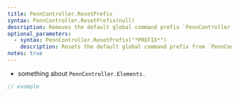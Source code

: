```yaml
---
title: PennController.ResetPrefix
syntax: PennController.ResetPrefix(null)
description: Removes the default global command prefix `PennController.`
optional_parameters: 
  - syntax: PennController.ResetPrefix("*PREFIX*")
    description: Resets the default global command prefix from `PennController.` to <code>"<var>PREFIX</var>"</code>
notes: true
---
```


+ something about `PennController.Elements.`

<!--more-->

```javascript
// example
```
